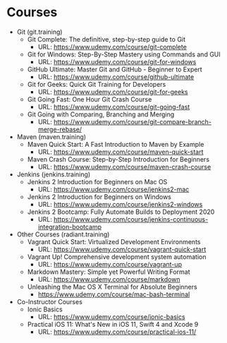 # Courses

* Git (git.training)
  * Git Complete: The definitive, step-by-step guide to Git
    * URL: https://www.udemy.com/course/git-complete
  * Git for Windows: Step-By-Step Mastery using Commands and GUI
    * URL: https://www.udemy.com/course/git-for-windows
  * GitHub Ultimate: Master Git and GitHub - Beginner to Expert
    * URL: https://www.udemy.com/course/github-ultimate
  * Git for Geeks: Quick Git Training for Developers
    * URL: https://www.udemy.com/course/git-for-geeks
  * Git Going Fast: One Hour Git Crash Course
    * URL: https://www.udemy.com/course/git-going-fast
  * Git Going with Comparing, Branching and Merging
    * URL: https://www.udemy.com/course/git-compare-branch-merge-rebase/
* Maven (maven.training)
  * Maven Quick Start: A Fast Introduction to Maven by Example
    * URL: https://www.udemy.com/course/maven-quick-start
  * Maven Crash Course: Step-by-Step Introduction for Beginners
    * URL: https://www.udemy.com/course/maven-crash-course
* Jenkins (jenkins.training)
  * Jenkins 2 Introduction for Beginners on Mac OS
    * URL: https://www.udemy.com/course/jenkins2-mac
  * Jenkins 2 Introduction for Beginners on Windows
    * URL: https://www.udemy.com/course/jenkins2-windows
  * Jenkins 2 Bootcamp: Fully Automate Builds to Deployment 2020
    * URL: https://www.udemy.com/course/jenkins-continuous-integration-bootcamp
* Other Courses (radiant.training)
  * Vagrant Quick Start: Virtualized Development Environments
    * URL: https://www.udemy.com/course/vagrant-quick-start
  * Vagrant Up! Comprehensive development system automation
    * URL: https://www.udemy.com/course/vagrant-up
  * Markdown Mastery: Simple yet Powerful Writing Format
    * URL: https://www.udemy.com/course/markdown
  * Unleashing the Mac OS X Terminal for Absolute Beginners
    * https://www.udemy.com/course/mac-bash-terminal
* Co-Instructor Courses
  * Ionic Basics
    * URL: https://www.udemy.com/course/ionic-basics
  * Practical iOS 11: What's New in iOS 11, Swift 4 and Xcode 9
    * URL: https://www.udemy.com/course/practical-ios-11/
